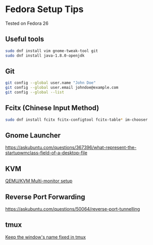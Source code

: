 # Fedora Setup Tips
Tested on Fedora 26

## Useful tools

```bash
sudo dnf install vim gnome-tweak-tool git
sudo dnf install java-1.8.0-openjdk
```

## Git

```bash
git config --global user.name "John Doe"
git config --global user.email johndoe@example.com
git config --global --list
```

## Fcitx (Chinese Input Method)

```bash
sudo dnf install fcitx fcitx-configtool fcitx-table* im-chooser
```

## Gnome Launcher

https://askubuntu.com/questions/367396/what-represent-the-startupwmclass-field-of-a-desktop-file

## KVM

[QEMU/KVM Multi-monitor setup](https://www.youtube.com/watch?v=UySlAfz7e7Q)
## Reverse Port Forwarding
https://askubuntu.com/questions/50064/reverse-port-tunnelling

## tmux
[Keep the window's name fixed in tmux](https://stackoverflow.com/questions/6041178/keep-the-windows-name-fixed-in-tmux)
